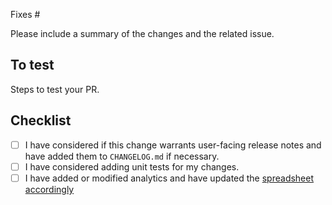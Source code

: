 Fixes #

Please include a summary of the changes and the related issue.

## To test

Steps to test your PR.

## Checklist

- [ ] I have considered if this change warrants user-facing release notes and have added them to `CHANGELOG.md` if necessary.
- [ ] I have considered adding unit tests for my changes.
- [ ] I have added or modified analytics and have updated the [spreadsheet accordingly](https://docs.google.com/spreadsheets/d/107jqrutZhU0fVZJ19SBqxxVKbV2NWSdQC9MFYdLiAxc/edit?usp=sharing)
